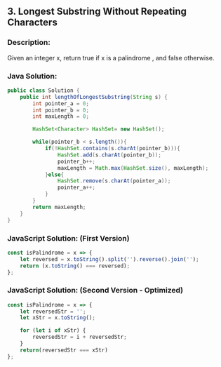

## 3. Longest Substring Without Repeating Characters

### Description:
Given an integer x, return true if x is a palindrome , and false otherwise.

### Java Solution:
```Java
public class Solution {
    public int lengthOfLongestSubstring(String s) {
        int pointer_a = 0;
        int pointer_b = 0;
        int maxLength = 0;

        HashSet<Character> HashSet= new HashSet();

        while(pointer_b < s.length()){
            if(!HashSet.contains(s.charAt(pointer_b))){
                HashSet.add(s.charAt(pointer_b));
                pointer_b++;
                maxLength = Math.max(HashSet.size(), maxLength);
            }else{
                HashSet.remove(s.charAt(pointer_a));
                pointer_a++;
            }
        }
        return maxLength;
    }
}
```

### JavaScript Solution: (First Version)
```JavaScript
const isPalindrome = x => {
    let reversed = x.toString().split('').reverse().join('');
    return (x.toString() === reversed);
};
```

### JavaScript Solution: (Second Version - Optimized)
```JavaScript
const isPalindrome = x => {
    let reversedStr = '';
    let xStr = x.toString();

    for (let i of xStr) {
        reversedStr = i + reversedStr;
    }
    return(reversedStr === xStr)
};
```